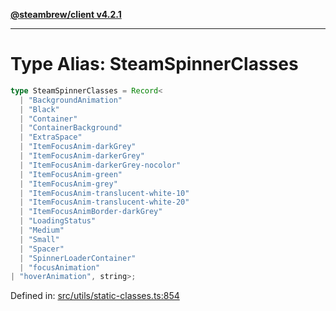 [**@steambrew/client v4.2.1**](../README.md)

***

# Type Alias: SteamSpinnerClasses

```ts
type SteamSpinnerClasses = Record<
  | "BackgroundAnimation"
  | "Black"
  | "Container"
  | "ContainerBackground"
  | "ExtraSpace"
  | "ItemFocusAnim-darkGrey"
  | "ItemFocusAnim-darkerGrey"
  | "ItemFocusAnim-darkerGrey-nocolor"
  | "ItemFocusAnim-green"
  | "ItemFocusAnim-grey"
  | "ItemFocusAnim-translucent-white-10"
  | "ItemFocusAnim-translucent-white-20"
  | "ItemFocusAnimBorder-darkGrey"
  | "LoadingStatus"
  | "Medium"
  | "Small"
  | "Spacer"
  | "SpinnerLoaderContainer"
  | "focusAnimation"
| "hoverAnimation", string>;
```

Defined in: [src/utils/static-classes.ts:854](https://github.com/SteamClientHomebrew/SDK/blob/main/typescript-packages/client/src/utils/static-classes.ts#L854)
